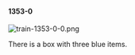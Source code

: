 #### 1353-0
![train-1353-0-0.png](https://github.com/lil-lab/nlvr/raw/master/nlvr/train/images/66/train-1353-0-0.png "train-1353-0-0.png")

There is a box with three blue items.